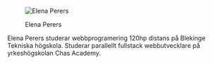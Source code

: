 <div class="author-byline">
    <figure class="figure left">
        <img src="img/byline.jpg" alt="Elena Perers"/>
        <figcaption>
            <p>Elena Perers</p>
        </figcaption>
    </figure>
    <p>Elena Perers studerar webbprogramering 120hp distans på Blekinge Tekniska högskola. Studerar parallellt fullstack webbutvecklare på yrkeshögskolan Chas Academy.</p>
</div>
